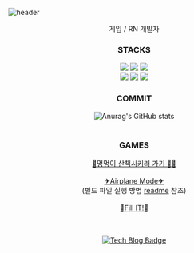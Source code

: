 ![header](https://capsule-render.vercel.app/api?type=waving&color=678FDA&height=300&section=header&text=hyunheelee&fontSize=90&animation=fadeIn&fontColor=FFFFFF)

<div align='center'>
게임 / RN 개발자
<h3>STACKS</h3>
<img src="https://img.shields.io/badge/C-A8B9CC?style=for-the-badge&logo=C&logoColor=black">
<img src="https://img.shields.io/badge/CSharp-239120?style=for-the-badge&logo=Csharp&logoColor=white">
<img src="https://img.shields.io/badge/C++-00599C?style=for-the-badge&logo=cplusplus&logoColor=white">
<br/>
<img src="https://img.shields.io/badge/Linux-FCC624?style=for-the-badge&logo=Linux&logoColor=black">
<img src="https://img.shields.io/badge/Unity-FFFFFF?style=for-the-badge&logo=Unity&logoColor=black">
<img src="https://img.shields.io/badge/React Native-61DAFB?style=for-the-badge&logo=React&logoColor=black">
<br/>
<h3>COMMIT</h3>

![Anurag's GitHub stats](https://github-readme-stats.vercel.app/api?username=dimplehh&show_icons=true&theme=cobalt)
<br/><br/>
<h3>GAMES</h3>

[🐩멍멍이 산책시키러 가기 🐕‍🦺](http://play.google.com/store/apps/details?id=com.Default.DreamingPet)  
<br/>
[✈Airplane Mode✈](http://drive.google.com/file/d/1awvakA4Ui70g79tijYBofBOzKUYLu7Cd/view?usp=sharing)
<br/>
(빌드 파일 실행 방법 [readme](https://github.com/dimplehh/Airplane-Mode) 참조)
<br/><br/>
[🐻Fill IT!💉](https://drive.google.com/file/d/1TTjlIXwjIcieniB8tNqjE7IPZ0lGoU9C/view)
<br/><br/><br/>

[![Tech Blog Badge](http://img.shields.io/badge/-Tech%20blog-black?style=flat-square&logo=github&link=https://hyunee-egeojeogeo.tistory.com/)](https://hyunee-egeojeogeo.tistory.com/)

</div>
